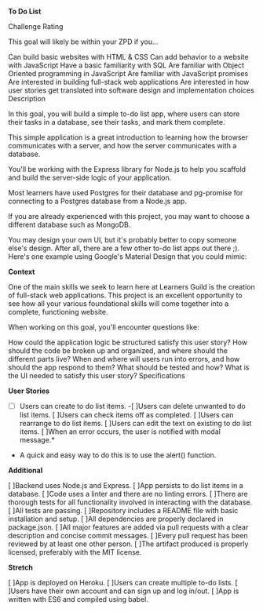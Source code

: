 **To Do List**

Challenge Rating

This goal will likely be within your ZPD if you...

Can build basic websites with HTML & CSS
Can add behavior to a website with JavaScript
Have a basic familiarity with SQL
Are familiar with Object Oriented programming in JavaScript
Are familiar with JavaScript promises
Are interested in building full-stack web applications
Are interested in how user stories get translated into software design and implementation choices
Description

In this goal, you will build a simple to-do list app, where users can store their tasks in a database, see their tasks, and mark them complete.

This simple application is a great introduction to learning how the browser communicates with a server, and how the server communicates with a database.

You'll be working with the Express library for Node.js to help you scaffold and build the server-side logic of your application.

Most learners have used Postgres for their database and pg-promise for connecting to a Postgres database from a Node.js app.

If you are already experienced with this project, you may want to choose a different database such as MongoDB.

You may design your own UI, but it's probably better to copy someone else's design. After all, there are a few other to-do list apps out there ;). Here's one example using Google's Material Design that you could mimic:



**Context**

One of the main skills we seek to learn here at Learners Guild is the creation of full-stack web applications. This project is an excellent opportunity to see how all your various foundational skills will come together into a complete, functioning website.

When working on this goal, you'll encounter questions like:

How could the application logic be structured satisfy this user story?
How should the code be broken up and organized, and where should the different parts live?
When and where will users run into errors, and how should the app respond to them?
What should be tested and how?
What is the UI needed to satisfy this user story?
Specifications

**User Stories**

 -[ ] Users can create to do list items.
 -[ ]Users can delete unwanted to do list items.
 [ ]Users can check items off as completed.
 [ ]Users can rearrange to do list items.
 [ ]Users can edit the text on existing to do list items.
 [ ]When an error occurs, the user is notified with modal message.*

* A quick and easy way to do this is to use the alert() function.

**Additional**

 [ ]Backend uses Node.js and Express.
 [ ]App persists to do list items in a database.
 [ ]Code uses a linter and there are no linting errors.
 [ ]There are thorough tests for all functionality involved in interacting with the database.
 [ ]All tests are passing.
 [ ]Repository includes a README file with basic installation and setup.
 [ ]All dependencies are properly declared in package.json.
 [ ]All major features are added via pull requests with a clear description and concise commit messages.
 [ ]Every pull request has been reviewed by at least one other person.
 [ ]The artifact produced is properly licensed, preferably with the MIT license.

**Stretch**

 [ ]App is deployed on Heroku.
 [ ]Users can create multiple to-do lists.
 [ ]Users have their own account and can sign up and log in/out.
 [ ]App is written with ES6 and compiled using babel.

